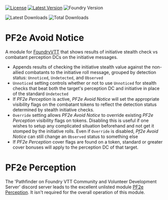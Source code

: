 [![License](https://img.shields.io/github/license/eligarf/avoid-notice?label=License)](LICENSE)
[![Latest Version](https://img.shields.io/github/v/release/eligarf/avoid-notice?display_name=tag&sort=semver&label=Latest%20Version)](https://github.com/eligarf/avoid-notice/releases/latest)
![Foundry Version](https://img.shields.io/endpoint?url=https://foundryshields.com/version?url=https%3A%2F%2Fraw.githubusercontent.com%2Feligarf%2Favoid%2Dnotice%2Fdev%2Fmodule.json)

![Latest Downloads](https://img.shields.io/github/downloads/eligarf/avoid-notice/latest/total?color=blue&label=latest%20downloads)
![Total Downloads](https://img.shields.io/github/downloads/eligarf/avoid-notice/total?color=blue&label=total%20downloads)
# PF2e Avoid Notice

A module for [FoundryVTT](https://foundryvtt.com) that shows results of initiative stealth check vs combatant perception DCs on the initiative messages.

* Appends results of checking the initiative stealth value against the non-allied combatants to the initiative roll message, grouped by detection status: `Unnoticed`, `Undetected`, and `Observed`
* `Unnoticed` setting controls whether or not to use `Unnoticed` for stealth checks that beat both the target's perception DC and initiative in place of the standard `Undetected`
* If *PF2e Perception* is active, *PF2e Avoid Notice* will set the appropriate visibility flags on the combatant tokens to reflect the detection status determined by stealth initiative checks.
* `Override` setting allows *PF2e Avoid Notice* to override existing *PF2e Perception* visibility flags on tokens. Disabling this is useful if one wishes to setup any complicated situation beforehand and not get it stomped by the initiative rolls. Even if `Override` is disabled, *Pf2e Avoid Notice* can still change an `Observed` status to something else
* If *PF2e Perception* cover flags are found on a token, standard or greater cover bonuses will apply to the perception DC of that target.

# PF2e Perception
The 'Pathfinder on Foundry VTT Community and Volunteer Development Server' discord server leads to the excellent unlisted module [PF2e Perception](https://github.com/reonZ/pf2e-perception). It isn't required for the overall operation of this module.